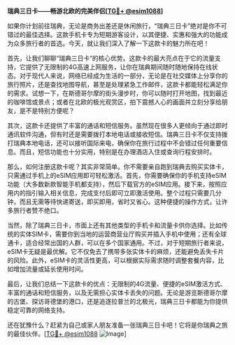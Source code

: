 **瑞典三日卡——畅游北欧的完美伴侣[[TG💪+ @esim1088](https://t.me/s/esim1088)]**

如果你计划前往瑞典，无论是商务出差还是休闲旅行，“瑞典三日卡”绝对是你不可错过的最佳选择。这款手机卡专为短期游客设计，以其便捷、实惠和强大的功能成为众多旅行者的首选。今天，就让我们深入了解一下这款卡的魅力所在吧！

首先，让我们聊聊“瑞典三日卡”的核心优势。这款卡的最大亮点在于它的流量支持，它提供了无限制的4G高速上网服务，让你在瑞典期间随时随地保持在线状态。对于现代人来说，网络已经成为生活的一部分，无论是在社交媒体上分享你的旅行照片，还是查找地图导航，甚至是处理紧急工作邮件，这款卡都能轻松满足你的需求。试想一下，在斯德哥尔摩的街头漫步时，你可以随时打开地图，找到最近的咖啡馆或景点；或者在北欧的极光观赏区，拍下震撼人心的画面并立刻分享给朋友，是不是特别方便呢？

其次，这款卡还提供了丰富的通话和短信服务。虽然现在很多人更倾向于通过即时通讯软件沟通，但有时还是需要拨打本地电话或接收短信。瑞典三日卡不仅支持拨打瑞典本地电话，还可以接听国际来电，确保你在旅行过程中不会错过任何重要信息。而且，短信功能也十分实用，特别是在办理酒店入住或查询行程安排时。

那么，如何注册这款卡呢？其实非常简单。你不需要亲自跑到瑞典去购买实体卡，只需通过手机上的eSIM应用即可轻松激活。首先，你需要确保你的手机支持eSIM功能（大多数新款智能手机都支持），然后下载官方的eSIM应用。接下来，按照应用内的指引输入相关信息，完成支付后即可立即激活使用。整个过程只需要几分钟，而且无需等待快递寄送，即买即用，省时又省心。这种便捷的操作方式，让许多旅行者赞不绝口。

当然，除了瑞典三日卡，市面上还有其他类型的手机卡和流量卡供你选择。比如传统的实体SIM卡，需要你到当地的运营商营业厅购买并插入手机中使用；还有全球通卡，适合经常出国的人群，可以在多个国家通用。不过，对于短期旅行者来说，eSIM卡无疑是最优解。它不仅免去了携带多张实体卡的麻烦，还能避免丢失卡片的风险。此外，eSIM卡的灵活性更高，可以根据实际需求随时调整套餐内容，比如增加流量或延长使用时间。

最后，让我们总结一下这款卡的优点：无限制的4G流量、便捷的eSIM激活方式、丰富的通话和短信服务，以及无需担心实体卡丢失的问题。无论是游览斯德哥尔摩的古堡、探访哥德堡的港口，还是追逐拉普兰的北极光，瑞典三日卡都能为你提供稳定可靠的网络支持。

还在犹豫什么？赶紧为自己或家人朋友准备一张瑞典三日卡吧！它将是你瑞典之旅的最佳伙伴。[[TG💪+ @esim1088](https://t.me/s/esim1088) ![Image](https://i.postimg.cc/4NQfJmqS/Snipaste-2025-05-13-00-14-12.png)]